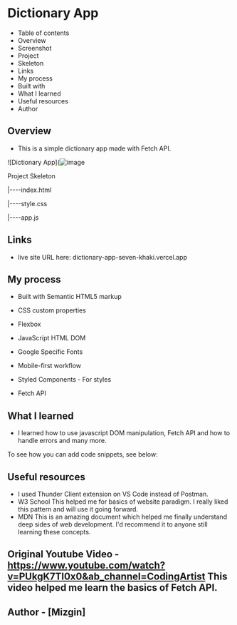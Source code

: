 <h1>Dictionary App</h1>

- Table of contents 
- Overview 
- Screenshot 
- Project 
- Skeleton 
- Links 
- My process 
- Built with 
- What I learned 
- Useful resources 
- Author

## Overview 

-  This is a simple dictionary app made with Fetch API.


![Dictionary App](![image](![image](https://github.com/MizginYildirak/Dictionary-App/assets/101987484/77df0f32-7ec0-4a28-9726-4fb661c24b17))

Project Skeleton

|----index.html

|----style.css

|----app.js

## Links 

- live site URL here: dictionary-app-seven-khaki.vercel.app

## My process 

- Built with Semantic HTML5 markup

- CSS custom properties

- Flexbox

- JavaScript HTML DOM

- Google Specific Fonts

- Mobile-first workflow

- Styled Components - For styles

- Fetch API

## What I learned 

- I learned how to use javascript DOM manipulation, Fetch API and how to handle errors and many more.

To see how you can add code snippets, see below:

## Useful resources 
- I used Thunder Client extension on VS Code instead of Postman. 
- W3 School This helped me for basics of website paradigm. I really liked this pattern and will use it going forward. 
- MDN  This is an amazing document which helped me finally understand deep sides of web development. I'd recommend it to anyone still learning these concepts.

## Original Youtube Video - https://www.youtube.com/watch?v=PUkgK7TI0x0&ab_channel=CodingArtist This video helped me learn the basics of Fetch API.

## Author - [Mizgin]
